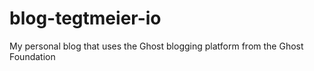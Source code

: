 # blog-tegtmeier-io

My personal blog that uses the Ghost blogging platform from the Ghost Foundation
